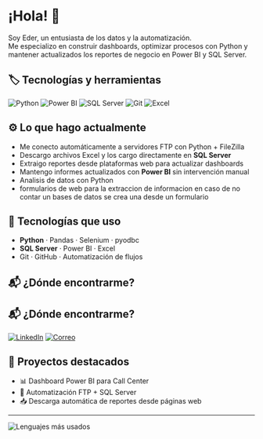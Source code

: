 # ¡Hola! 👋

Soy Eder, un entusiasta de los datos y la automatización.  
Me especializo en construir dashboards, optimizar procesos con Python y mantener actualizados los reportes de negocio en Power BI y SQL Server.

## 🏷️ Tecnologías y herramientas

![Python](https://img.shields.io/badge/Python-3776AB?style=for-the-badge&logo=python&logoColor=white)
![Power BI](https://img.shields.io/badge/Power%20BI-F2C811?style=for-the-badge&logo=powerbi&logoColor=black)
![SQL Server](https://img.shields.io/badge/SQL%20Server-CC2927?style=for-the-badge&logo=microsoftsqlserver&logoColor=white)
![Git](https://img.shields.io/badge/Git-F05032?style=for-the-badge&logo=git&logoColor=white)
![Excel](https://img.shields.io/badge/Excel-217346?style=for-the-badge&logo=microsoft-excel&logoColor=white)


## ⚙️ Lo que hago actualmente

- Me conecto automáticamente a servidores FTP con Python + FileZilla
- Descargo archivos Excel y los cargo directamente en **SQL Server**
- Extraigo reportes desde plataformas web para actualizar dashboards
- Mantengo informes actualizados con **Power BI** sin intervención manual
- Analisis de datos con Python
- formularios de web para la extraccion de informacion en caso de no contar un bases de datos se crea una desde un formulario

## 🧰 Tecnologías que uso

- **Python** · Pandas · Selenium · pyodbc  
- **SQL Server** · Power BI · Excel  
- Git · GitHub · Automatización de flujos

## 📬 ¿Dónde encontrarme?

## 📬 ¿Dónde encontrarme?

[![LinkedIn](https://img.shields.io/badge/LinkedIn-0A66C2?style=for-the-badge&logo=linkedin&logoColor=white)](https://www.linkedin.com/in/eder-raul-perez-gallardo-hernández-65343920a)
[![Correo](https://img.shields.io/badge/Correo-electrónico-D14836?style=for-the-badge&logo=gmail&logoColor=white)](raulperezgallardo473@gmail.com)


## 📌 Proyectos destacados

- 📊 Dashboard Power BI para Call Center  
- 🔄 Automatización FTP + SQL Server  
- 📥 Descarga automática de reportes desde páginas web



---

![Lenguajes más usados](https://github-readme-stats.vercel.app/api/top-langs/?username=Ederaul0618&layout=compact&theme=tokyonight)
